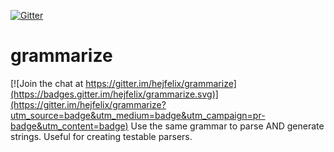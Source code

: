 [![Gitter](https://badges.gitter.im/hejfelix/grammarize.svg)](https://gitter.im/hejfelix/grammarize?utm_source=badge&utm_medium=badge&utm_campaign=pr-badge)

# grammarize

[![Join the chat at https://gitter.im/hejfelix/grammarize](https://badges.gitter.im/hejfelix/grammarize.svg)](https://gitter.im/hejfelix/grammarize?utm_source=badge&utm_medium=badge&utm_campaign=pr-badge&utm_content=badge)
Use the same grammar to parse AND generate strings. Useful for creating testable parsers.
